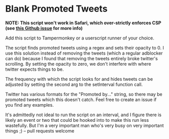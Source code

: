 # Blank Promoted Tweets

**NOTE: This script won't work in Safari, which over-strictly enforces CSP (see [this Github issue](https://github.com/Tampermonkey/tampermonkey/issues/296) for more info)**

Add this script to Tampermonkey or a userscript runner of your choice.

The script finds promoted tweets using a regex and sets their opacity to 0. I use this solution instead of removing the tweets (which a regular adblocker can do) because I found that removing the tweets entirely broke twitter's scrolling. By setting the opacity to zero, we don't interfere with where twitter expects things to be.

The frequency with which the script looks for and hides tweets can be adjusted by setting the second arg to the setInterval function call.

Twitter has various formats for the "Promoted by..." string, so there may be promoted tweets which this doesn't catch. Feel free to create an issue if you find any examples.

It's admittedly not ideal to run the script on an interval, and I figure there is likely an event or two that could be hooked into to make this run less wastefully. But I'm a very important man who's very busy on very important things ;) – pull requests welcome
